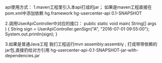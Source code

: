 api使用方式：
1.maven工程里引入本api打成的jar；
如果是maven工程直接在pom.xml中添加依赖
<dependency>
	<groupId>hg.framework</groupId>
	<artifactId>hg-usercenter-api</artifactId>
	<version>0.1-SNAPSHOT</version>
</dependency>

2.调用UserApiController中对应的接口：
public static void main( String[] args )
{
   String sign = UserApiController.genSign("A", "2016-07-01 09:55:00");
   System.out.println(sign);
}

3.如果是普通Java工程
我们工程运行mvn assembly:assembly  ; 
打成带带依赖的jar包,直接扔给对方引用
hg-usercenter-api-0.1-SNAPSHOT-jar-with-dependencies.jar